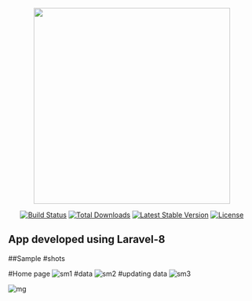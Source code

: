 <p align="center"><a href="https://laravel.com" target="_blank"><img src="https://user-images.githubusercontent.com/80634110/206865157-84c8d6f5-63fb-468a-b96a-269376317fb6.png" width="400"></a></p>

<p align="center">
<a href="https://travis-ci.org/laravel/framework"><img src="https://travis-ci.org/laravel/framework.svg" alt="Build Status"></a>
<a href="https://packagist.org/packages/laravel/framework"><img src="https://img.shields.io/packagist/dt/laravel/framework" alt="Total Downloads"></a>
<a href="https://packagist.org/packages/laravel/framework"><img src="https://img.shields.io/packagist/v/laravel/framework" alt="Latest Stable Version"></a>
<a href="https://packagist.org/packages/laravel/framework"><img src="https://img.shields.io/packagist/l/laravel/framework" alt="License"></a>
</p>

## App developed using Laravel-8

##Sample #shots

#Home page
![sm1](https://user-images.githubusercontent.com/80634110/136662659-4d06fa47-a424-4195-9d27-27d29b8e81ac.PNG)
#data 
![sm2](https://user-images.githubusercontent.com/80634110/136662670-4176d5ff-32e9-40c4-8a96-402a5bcab1d0.PNG)
#updating data
![sm3](https://user-images.githubusercontent.com/80634110/136662671-9a849462-4495-41d9-9fe0-4e983e8c83af.PNG)

![mg](https://user-images.githubusercontent.com/80634110/188207847-34673915-54a6-4814-a4ae-f2f44f175fad.png)

